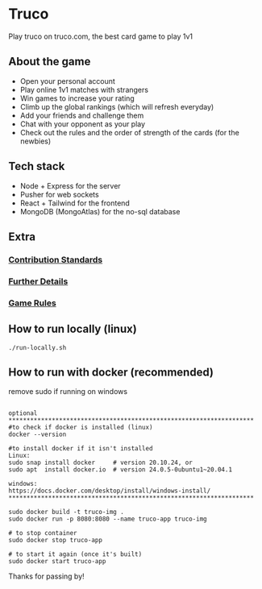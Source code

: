 # Truco

Play truco on truco.com, the best card game to play 1v1

## About the game

* Open your personal account
* Play online 1v1 matches with strangers
* Win games to increase your rating
* Climb up the global rankings (which will refresh everyday)
* Add your friends and challenge them
* Chat with your opponent as your play
* Check out the rules and the order of strength of the cards (for the newbies)

## Tech stack

* Node + Express for the server
* Pusher for web sockets
* React + Tailwind for the frontend
* MongoDB (MongoAtlas) for the no-sql database

## Extra

### [Contribution Standards](./docs/CONTRIBS.md)

### [Further Details](./docs/FURTHER_DETAILS.md)

### [Game Rules](./docs/RULES.md)

## How to run locally (linux)

```shell
./run-locally.sh
```

## How to run with docker (recommended)
remove sudo if running on windows
```shell

optional
********************************************************************
#to check if docker is installed (linux)
docker --version

#to install docker if it isn't installed 
Linux:
sudo snap install docker     # version 20.10.24, or
sudo apt  install docker.io  # version 24.0.5-0ubuntu1~20.04.1

windows:
https://docs.docker.com/desktop/install/windows-install/
********************************************************************

sudo docker build -t truco-img .
sudo docker run -p 8080:8080 --name truco-app truco-img

# to stop container
sudo docker stop truco-app

# to start it again (once it's built)
sudo docker start truco-app
```

Thanks for passing by!
